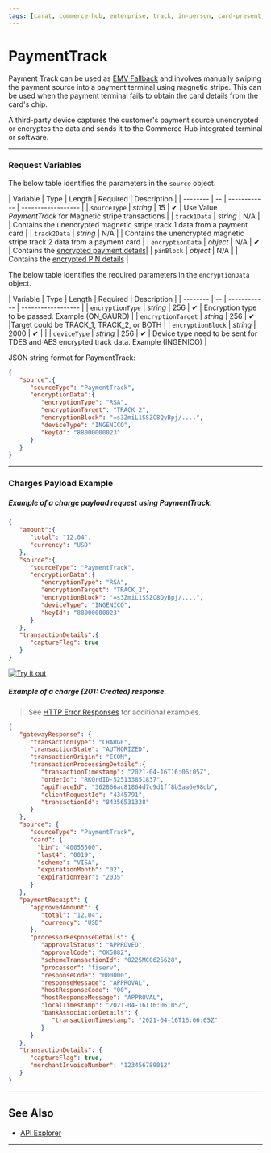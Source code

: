 ```yaml
---
tags: [carat, commerce-hub, enterprise, track, in-person, card-present, encrypted-payment]
---
```


# PaymentTrack

<!-- 
also known as EMV Fallback (mention EMV fallback (EMV > Track > Manual) in EMV article and link here)

explain non-encrypted and encrypted track, outline the requirements to submit a PaymentTrack as non-ecnrypted and encrypted source, reference PaymentCard for example layout, need JSON, request, response.

encrypted: needs encryption data (similar EMV ISO/UMF) encryptionBlock, requirements and examples
non-encrypted: not recommended for security reasons sends that data in Track1Data and Track2Data, requirements and examples
-->

Payment Track can be used as [EMV Fallback](?path=docs/Resources/FAQs-Glossary/Glossary.md#emv-fallback) and involves manually swiping the payment source into a payment terminal using magnetic stripe. This can be used when the payment terminal fails to obtain the card details from the card's chip.

A third-party device captures the customer's payment source unencrypted or encryptes the data and sends it to the Commerce Hub integrated terminal or software.


---

### Request Variables

<!--
type: tab
title: source
-->

The below table identifies the parameters in the `source` object.

| Variable | Type | Length | Required | Description |
| -------- | -- | ------------ | ------------------ |
| `sourceType` | *string* | 15 |  &#10004; | Use Value *PaymentTrack* for Magnetic stripe transactions |
| `track1Data` | *string* | N/A | | Contains the unencrypted magnetic stripe track 1 data from a payment card |
| `track2Data` | *string* | N/A | |  Contains the unencrypted magnetic stripe track 2 data from a payment card |
| `encryptionData` | *object* | N/A | &#10004; | Contains the [encrypted payment details](?path=docs/Resources/Master-Data/Encryption-Data.md)|
| `pinBlock` | *object* | N/A | | Contains the [encrypted PIN details](?path=docs/Resources/Master-Data/Pin-Block.md) |

<!--
type: tab
title: encryptionData
-->

The below table identifies the required parameters in the `encryptionData` object.

| Variable | Type | Length | Required | Description |
| -------- | -- | ------------ | ------------------ |
| `encryptionType` | *string* | 256 |  &#10004; | Encryption type to be passed. Example (ON_GAURD) |
| `encryptionTarget` | *string* | 256 |  &#10004; |Target could be TRACK_1, TRACK_2, or BOTH |
| `encryptionBlock` | *string* | 2000 |  &#10004; | |
| `deviceType` | *string* | 256 |  &#10004; | Device type need to be sent for TDES and AES encrypted track data. Example (INGENICO) |


<!--
type: tab
title: JSON Example
-->

JSON string format for PaymentTrack:

```json
{
   "source":{
      "sourceType": "PaymentTrack",
      "encryptionData":{
         "encryptionType": "RSA",
         "encryptionTarget": "TRACK_2",
         "encryptionBlock": "=s3ZmiL1SSZC8QyBpj/....",
         "deviceType": "INGENICO",
         "keyId": "88000000023"
      }
   }
}
```

<!-- type: tab-end -->

---

### Charges Payload Example

<!--
type: tab
title: Request
-->

##### Example of a charge payload request using PaymentTrack.

```json
{
   "amount":{
      "total": "12.04",
      "currency": "USD"
   },
   "source":{
      "sourceType": "PaymentTrack",
      "encryptionData":{
         "encryptionType": "RSA",
         "encryptionTarget": "TRACK_2",
         "encryptionBlock": "=s3ZmiL1SSZC8QyBpj/....",
         "deviceType": "INGENICO",
         "keyId": "88000000023"
      }
   },
   "transactionDetails":{
      "captureFlag": true
   }
}
```

[![Try it out](../../../../assets/images/button.png)](../api/?type=post&path=/payments/v1/charges)

<!--
type: tab
title: Response
-->

##### Example of a charge (201: Created) response.

<!-- theme: info -->
> See [HTTP Error Responses](?path=docs/Resources/Guides/Response-Codes/HTTP.md) for additional examples.

```json
{
   "gatewayResponse": {
      "transactionType": "CHARGE",
      "transactionState": "AUTHORIZED",
      "transactionOrigin": "ECOM",
      "transactionProcessingDetails":{
         "transactionTimestamp": "2021-04-16T16:06:05Z",        
         "orderId": "RKOrdID-525133851837",
         "apiTraceId": "362866ac81864d7c9d1ff8b5aa6e98db",
         "clientRequestId": "4345791",
         "transactionId": "84356531338"
      }
   },
   "source": {
      "sourceType": "PaymentTrack",
      "card": {
        "bin": "40055500",
        "last4": "0019",
        "scheme": "VISA",
        "expirationMonth": "02",
        "expirationYear": "2035"
      }
   },
   "paymentReceipt": {
      "approvedAmount": {
         "total": "12.04",
         "currency": "USD"
      },
      "processorResponseDetails": {
         "approvalStatus": "APPROVED",
         "approvalCode": "OK5882",
         "schemeTransactionId": "0225MCC625628",
         "processor": "fiserv",
         "responseCode": "000000",
         "responseMessage": "APPROVAL",
         "hostResponseCode": "00",
         "hostResponseMessage": "APPROVAL",
         "localTimestamp": "2021-04-16T16:06:05Z",
         "bankAssociationDetails": {
            "transactionTimestamp": "2021-04-16T16:06:05Z"
         }
      }
   },
   "transactionDetails": {
      "captureFlag": true,
      "merchantInvoiceNumber": "123456789012"
   }
}
```

<!-- type: tab-end -->

---

## See Also

- [API Explorer](../api/?type=post&path=/payments/v1/charges)

---

